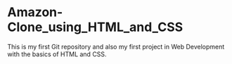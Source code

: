 # Amazon-Clone_using_HTML_and_CSS
This is my first Git repository and also my first project in Web Development with the basics of HTML and CSS.
